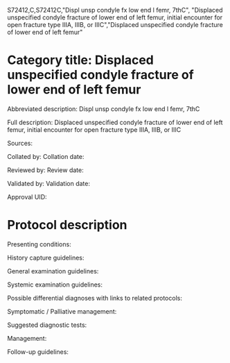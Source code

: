 S72412,C,S72412C,"Displ unsp condyle fx low end l femr, 7thC", "Displaced unspecified condyle fracture of lower end of left femur, initial encounter for open fracture type IIIA, IIIB, or IIIC","Displaced unspecified condyle fracture of lower end of left femur"
# Category title: Displaced unspecified condyle fracture of lower end of left femur

Abbreviated description: Displ unsp condyle fx low end l femr, 7thC

Full description: Displaced unspecified condyle fracture of lower end of left femur, initial encounter for open fracture type IIIA, IIIB, or IIIC

Sources:

Collated by:
Collation date:

Reviewed by:
Review date:

Validated by:
Validation date:

Approval UID:

# Protocol description

Presenting conditions:

History capture guidelines:

General examination guidelines:

Systemic examination guidelines:

Possible differential diagnoses with links to related protocols:

Symptomatic / Palliative management:

Suggested diagnostic tests:

Management:

Follow-up guidelines:
